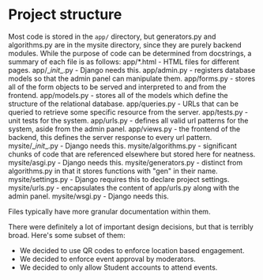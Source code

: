 # Project structure
Most code is stored in the `app/` directory, but generators.py and algorithms.py are in the mysite directory, since they are purely backend modules. While the purpose of code can be determined from docstrings, a summary of each file is as follows:
app/*.html - HTML files for different pages.
app/\__init__.py - Django needs this.
app/admin.py - registers database models so that the admin panel can manipulate them.
app/forms.py - stores all of the form objects to be served and interpreted to and from the frontend.
app/models.py - stores all of the models which define the structure of the relational database.
app/queries.py - URLs that can be queried to retrieve some specific resource from the server.
app/tests.py - unit tests for the system.
app/urls.py - defines all valid url patterns for the system, aside from the admin panel.
app/views.py - the frontend of the backend, this defines the server response to every url pattern.
mysite/\__init__.py - Django needs this.
mysite/algorithms.py - significant chunks of code that are referenced elsewhere but stored here for neatness.
mysite/asgi.py - Django needs this.
mysite/generators.py - distinct from algorithms.py in that it stores functions with "gen" in their name.
mysite/settings.py - Django requires this to declare project settings.
mysite/urls.py - encapsulates the content of app/urls.py along with the admin panel.
mysite/wsgi.py - Django needs this.

Files typically have more granular documentation within them.

There were definitely a lot of important design decisions, but that is terribly broad. Here's some subset of them:
- We decided to use QR codes to enforce location based engagement.
- We decided to enforce event approval by moderators.
- We decided to only allow Student accounts to attend events.

